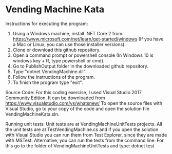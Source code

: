 # Vending Machine Kata

Instructions for executing the program:
1) Using a Windows machine, install .NET Core 2 from: https://www.microsoft.com/net/learn/get-started/windows
(If you have a Mac or Linux, you can use those installer versions).
2) Clone or download this github repository.
3) Open a command prompt or powershell console (In Windows 10 is windows key + R, type powershell or cmd).
4) Go to PublishOutput folder in the downloaded github repository.
5) Type "dotnet VendingMachine.dll".
6) Follow the instructions of the program.
7) To finish the program type "exit".

Source Code:
For this coding exercise, I used Visual Studio 2017 Community Edition.
It can be downloaded from https://www.visualstudio.com/vs/whatsnew/
To open the source files with Visual Studio, go to your copy of the code and open the solution file 
VendingMachineKata.sln.

Running unit tests:
Unit tests are at VendingMachineUnitTests projects. All the unit tests are at TestVendingMachine.cs and if you 
open the solution with Visual Studio you can run them from Test Explorer, since they are made with MSTest. 
Alternative, you can run the tests from the command line. For this go to the folder of VendingMachineUnitTests
and type: 
dotnet test
